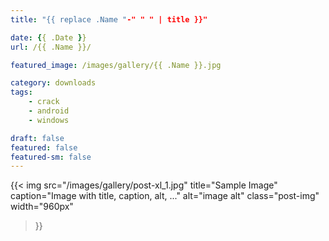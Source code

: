 ```yaml
---
title: "{{ replace .Name "-" " " | title }}"

date: {{ .Date }}
url: /{{ .Name }}/

featured_image: /images/gallery/{{ .Name }}.jpg

category: downloads
tags:
    - crack
    - android
    - windows

draft: false
featured: false
featured-sm: false
---
```


{{< img 
    src="/images/gallery/post-xl_1.jpg" 
    title="Sample Image" 
    caption="Image with title, caption, alt, ..." alt="image alt" 
    class="post-img"  
    width="960px"
>}}